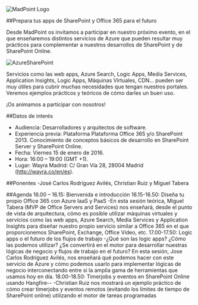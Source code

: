 ![MadPoint Logo](http://www.madpoint.net/wp-content/uploads/2015/11/MadPoint_evol_trans_small.png)

##Prepara tus apps de SharePoint y Office 365 para el futuro

Desde MadPoint os invitamos a participar en nuestro próximo evento, en el que enseñaremos distintos servicios de Azure que pueden resultar muy prácticos para complementar a nuestros desarrollos de SharePoint y de SharePoint Online.

![AzureSharePoint](http://www.madpoint.net/wp-content/uploads/2015/12/azure-sharepoint-1.png)

Servicios como las web apps, Azure Search, Logic Apps, Media Services, Application Insights, Logic Apps, Máquinas Virtuales, CDN… pueden ser muy útiles para cubrir muchas necesidades que tengan nuestros portales. Veremos ejemplos prácticos y teóricos de cómo darles un buen uso.

¡Os animamos a participar con nosotros!

##Datos de interés
- Audiencia: Desarrolladores y arquitectos de software.
- Experiencia previa: Plataforma Plataforma Office 365 y/o SharePoint 2013. Conocimiento de conceptos básicos de desarrollo en SharePoint Server y SharePoint Online.
- Fecha: Viernes 15 de enero de 2016.
- Hora: 16:00 – 19:00 (GMT +1).
- Lugar: Wayra Madrid: C/ Gran Vía 28, 28004 Madrid (http://wayra.co/en/es).

##Ponentes
-José Carlos Rodríguez Avilés, Christian Ruiz y Miguel Tabera

##Agenda
16.00 – 16.15: Bienvenida e introducción
16.15-16.50: Diseña tu propio Office 365 con Azure IaaS y PaaS
-En esta sesión teórica, Miguel Tabera (MVP de Office Servers and Services) nos enseñará, desde el punto de vista de arquitectura, cómo es posible utilizar máquinas virtuales y servicios como las web apps, Azure Search, Media Services y Application Insights para diseñar nuestro propio servicio similar a Office 365 en el que proporcionemos SharePoint, Exchange, Office Vídeo, etc.
17.00-17.50: Logic apps o el futuro de los flujos de trabajo
-¿Qué son las logic apps? ¿Cómo las podemos utilizar? ¿Se convertirá en el motor para desarrollar nuestras lógicas de negocio y flujos de trabajo en el futuro? En esta sesión, Jose Carlos Rodríguez Avilés, nos enseñará qué podemos hacer con este servicio de Azure y cómo podemos usarlo para implementar lógicas de negocio interconectando entre si la amplia gama de herramientas que usamos hoy en día.
18.00-18.50: Timerjobs y eventos en SharePoint Online usando Hangfire--
-Christian Ruiz nos mostrará un ejemplo práctico de cómo crear timerjobs y eventos remotos (evitando los límites de tiempo de SharePoint online) utilizando el motor de tareas programadas


